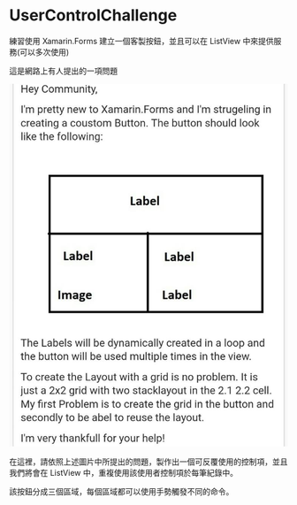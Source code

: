 # UserControlChallenge
練習使用 Xamarin.Forms 建立一個客製按鈕，並且可以在 ListView 中來提供服務(可以多次使用)

這是網路上有人提出的一項問題

![UserControlQuestion.jpg](UserControlQuestion.jpg)

在這裡，請依照上述圖片中所提出的問題，製作出一個可反覆使用的控制項，並且我們將會在 ListView 中，重複使用該使用者控制項於每筆紀錄中。

該按鈕分成三個區域，每個區域都可以使用手勢觸發不同的命令。
